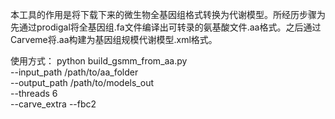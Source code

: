本工具的作用是将下载下来的微生物全基因组格式转换为代谢模型。所经历步骤为先通过prodigal将全基因组.fa文件编译出可转录的氨基酸文件.aa格式。之后通过Carveme将.aa构建为基因组规模代谢模型.xml格式。



使用方式：
python build_gsmm_from_aa.py \
  --input_path /path/to/aa_folder \
  --output_path /path/to/models_out \
  --threads 6 \
  --carve_extra --fbc2
